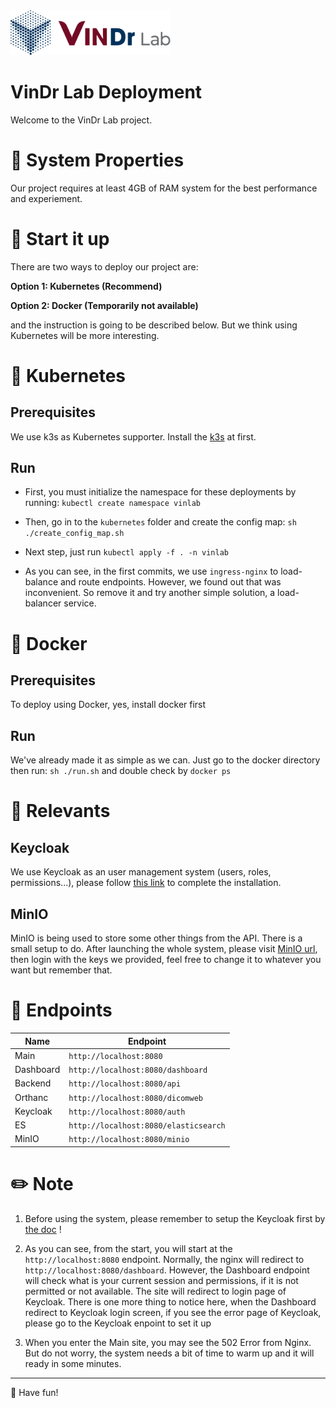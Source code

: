 <img src="./images/LogoVinDrLab.png" width="256"/>

# VinDr Lab Deployment

Welcome to the VinDr Lab project.

# :wrench: System Properties

Our project requires at least 4GB of RAM system for the best performance and experiement.

# :rocket: Start it up

There are two ways to deploy our project are:

**Option 1: Kubernetes (Recommend)**

**Option 2: Docker (Temporarily not available)**

and the instruction is going to be described below. But we think using Kubernetes will be more interesting.

# :ship: Kubernetes

## Prerequisites

We use k3s as Kubernetes supporter. Install the <a href="https://k3s.io/">k3s</a> at first.

## Run

- First, you must initialize the namespace for these deployments by running: `kubectl create namespace vinlab`

- Then, go in to the `kubernetes` folder and create the config map: `sh ./create_config_map.sh`

- Next step, just run `kubectl apply -f . -n vinlab`

- As you can see, in the first commits, we use `ingress-nginx` to load-balance and route endpoints. However, we found out that was inconvenient. So remove it and try another simple solution, a load-balancer service.

# :whale2: Docker

## Prerequisites

To deploy using Docker, yes, install docker first

## Run

We've already made it as simple as we can. Just go to the docker directory then run: `sh ./run.sh` and double check by `docker ps`

# :paperclip: Relevants

## Keycloak

We use Keycloak as an user management system (users, roles, permissions...), please follow [this link](KEYCLOAK.md) to complete the installation.

## MinIO

MinIO is being used to store some other things from the API. There is a small setup to do. After launching the whole system, please visit [MinIO url](http://localhost:8080/minio), then login with the keys we provided, feel free to change it to whatever you want but remember that.

# :link: Endpoints

| Name      | Endpoint                              |
| --------- | ------------------------------------- |
| Main      | `http://localhost:8080`               |
| Dashboard | `http://localhost:8080/dashboard`     |
| Backend   | `http://localhost:8080/api`           |
| Orthanc   | `http://localhost:8080/dicomweb`      |
| Keycloak  | `http://localhost:8080/auth`          |
| ES        | `http://localhost:8080/elasticsearch` |
| MinIO     | `http://localhost:8080/minio`         |

# :pencil2: Note

1. Before using the system, please remember to setup the Keycloak first by [the doc](KEYCLOAK.md) !

2. As you can see, from the start, you will start at the `http://localhost:8080` endpoint. Normally, the nginx will redirect to `http://localhost:8080/dashboard`. However, the Dashboard endpoint will check what is your current session and permissions, if it is not permitted or not available. The site will redirect to login page of Keycloak. There is one more thing to notice here, when the Dashboard redirect to Keycloak login screen, if you see the error page of Keycloak, please go to the Keycloak enpoint to set it up

3. When you enter the Main site, you may see the 502 Error from Nginx. But do not worry, the system needs a bit of time to warm up and it will ready in some minutes.

---

:cookie: Have fun!
